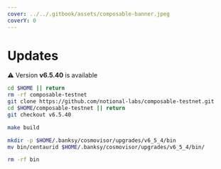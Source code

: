 ```yaml
---
cover: ../../.gitbook/assets/composable-banner.jpeg
coverY: 0
---
```


# Updates

⚠️ Version **v6.5.40** is available

```bash
cd $HOME || return
rm -rf composable-testnet
git clone https://github.com/notional-labs/composable-testnet.git
cd $HOME/composable-testnet || return
git checkout v6.5.40

make build

mkdir -p $HOME/.banksy/cosmovisor/upgrades/v6_5_4/bin
mv bin/centaurid $HOME/.banksy/cosmovisor/upgrades/v6_5_4/bin/

rm -rf bin
```
